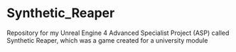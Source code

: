 # Synthetic_Reaper
Repository for my Unreal Engine 4 Advanced Specialist Project (ASP) called Synthetic Reaper, which was a game created for a university module
